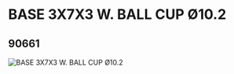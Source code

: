 # BASE 3X7X3 W. BALL CUP Ø10.2
## 90661
![BASE 3X7X3 W. BALL CUP Ø10.2](https://lc-www-live-s.legocdn.com/media/bricks/5/2/4632577.jpg)